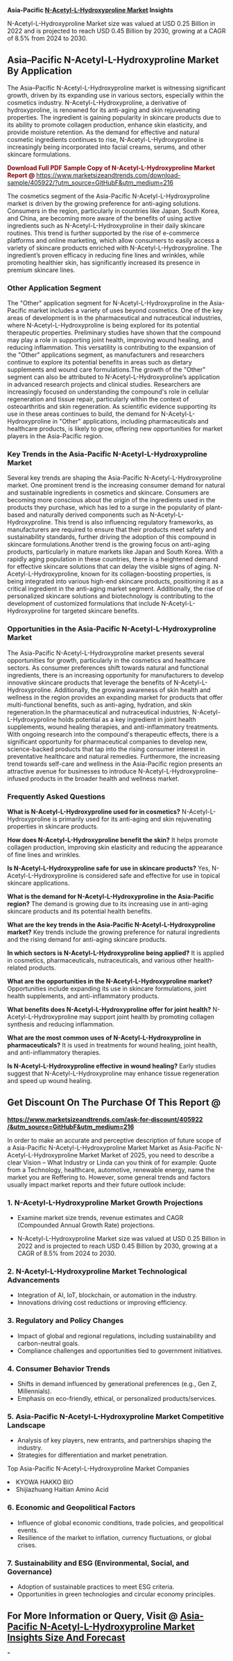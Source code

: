 <p><strong>Asia-Pacific&nbsp;<a href=""https://www.marketsizeandtrends.com/download-sample/405922/&amp;utm_source=GitHubF&amp;utm_medium=216"">N-Acetyl-L-Hydroxyproline Market</a> Insights</strong></p><p>N-Acetyl-L-Hydroxyproline Market size was valued at USD 0.25 Billion in 2022 and is projected to reach USD 0.45 Billion by 2030, growing at a CAGR of 8.5% from 2024 to 2030.</p><p><h2>Asia–Pacific N-Acetyl-L-Hydroxyproline Market By Application</h2><p>The Asia–Pacific N-Acetyl-L-Hydroxyproline market is witnessing significant growth, driven by its expanding use in various sectors, especially within the cosmetics industry. N-Acetyl-L-Hydroxyproline, a derivative of hydroxyproline, is renowned for its anti-aging and skin rejuvenating properties. The ingredient is gaining popularity in skincare products due to its ability to promote collagen production, enhance skin elasticity, and provide moisture retention. As the demand for effective and natural cosmetic ingredients continues to rise, N-Acetyl-L-Hydroxyproline is increasingly being incorporated into facial creams, serums, and other skincare formulations. <p><strong><span style="color: #800000;">Download Full PDF Sample Copy of N-Acetyl-L-Hydroxyproline Market Report @</span>&nbsp;</strong><a href="https://www.marketsizeandtrends.com/download-sample/405922/?utm_source=GitHubF&amp;utm_medium=216" target="_blank">https://www.marketsizeandtrends.com/download-sample/405922/?utm_source=GitHubF&amp;utm_medium=216</a></p>The cosmetics segment of the Asia-Pacific N-Acetyl-L-Hydroxyproline market is driven by the growing preference for anti-aging solutions. Consumers in the region, particularly in countries like Japan, South Korea, and China, are becoming more aware of the benefits of using active ingredients such as N-Acetyl-L-Hydroxyproline in their daily skincare routines. This trend is further supported by the rise of e-commerce platforms and online marketing, which allow consumers to easily access a variety of skincare products enriched with N-Acetyl-L-Hydroxyproline. The ingredient’s proven efficacy in reducing fine lines and wrinkles, while promoting healthier skin, has significantly increased its presence in premium skincare lines. <h3>Other Application Segment</h3><p>The "Other" application segment for N-Acetyl-L-Hydroxyproline in the Asia-Pacific market includes a variety of uses beyond cosmetics. One of the key areas of development is in the pharmaceutical and nutraceutical industries, where N-Acetyl-L-Hydroxyproline is being explored for its potential therapeutic properties. Preliminary studies have shown that the compound may play a role in supporting joint health, improving wound healing, and reducing inflammation. This versatility is contributing to the expansion of the "Other" applications segment, as manufacturers and researchers continue to explore its potential benefits in areas such as dietary supplements and wound care formulations.The growth of the "Other" segment can also be attributed to N-Acetyl-L-Hydroxyproline’s application in advanced research projects and clinical studies. Researchers are increasingly focused on understanding the compound's role in cellular regeneration and tissue repair, particularly within the context of osteoarthritis and skin regeneration. As scientific evidence supporting its use in these areas continues to build, the demand for N-Acetyl-L-Hydroxyproline in "Other" applications, including pharmaceuticals and healthcare products, is likely to grow, offering new opportunities for market players in the Asia-Pacific region.<h3>Key Trends in the Asia-Pacific N-Acetyl-L-Hydroxyproline Market</h3><p>Several key trends are shaping the Asia-Pacific N-Acetyl-L-Hydroxyproline market. One prominent trend is the increasing consumer demand for natural and sustainable ingredients in cosmetics and skincare. Consumers are becoming more conscious about the origin of the ingredients used in the products they purchase, which has led to a surge in the popularity of plant-based and naturally derived components such as N-Acetyl-L-Hydroxyproline. This trend is also influencing regulatory frameworks, as manufacturers are required to ensure that their products meet safety and sustainability standards, further driving the adoption of this compound in skincare formulations.Another trend is the growing focus on anti-aging products, particularly in mature markets like Japan and South Korea. With a rapidly aging population in these countries, there is a heightened demand for effective skincare solutions that can delay the visible signs of aging. N-Acetyl-L-Hydroxyproline, known for its collagen-boosting properties, is being integrated into various high-end skincare products, positioning it as a critical ingredient in the anti-aging market segment. Additionally, the rise of personalized skincare solutions and biotechnology is contributing to the development of customized formulations that include N-Acetyl-L-Hydroxyproline for targeted skincare benefits.<h3>Opportunities in the Asia-Pacific N-Acetyl-L-Hydroxyproline Market</h3><p>The Asia-Pacific N-Acetyl-L-Hydroxyproline market presents several opportunities for growth, particularly in the cosmetics and healthcare sectors. As consumer preferences shift towards natural and functional ingredients, there is an increasing opportunity for manufacturers to develop innovative skincare products that leverage the benefits of N-Acetyl-L-Hydroxyproline. Additionally, the growing awareness of skin health and wellness in the region provides an expanding market for products that offer multi-functional benefits, such as anti-aging, hydration, and skin regeneration.In the pharmaceutical and nutraceutical industries, N-Acetyl-L-Hydroxyproline holds potential as a key ingredient in joint health supplements, wound healing therapies, and anti-inflammatory treatments. With ongoing research into the compound's therapeutic effects, there is a significant opportunity for pharmaceutical companies to develop new, science-backed products that tap into the rising consumer interest in preventative healthcare and natural remedies. Furthermore, the increasing trend towards self-care and wellness in the Asia-Pacific region presents an attractive avenue for businesses to introduce N-Acetyl-L-Hydroxyproline-infused products in the broader health and wellness market.<h3>Frequently Asked Questions</h3><p><strong>What is N-Acetyl-L-Hydroxyproline used for in cosmetics?</strong> N-Acetyl-L-Hydroxyproline is primarily used for its anti-aging and skin rejuvenating properties in skincare products.</p><p><strong>How does N-Acetyl-L-Hydroxyproline benefit the skin?</strong> It helps promote collagen production, improving skin elasticity and reducing the appearance of fine lines and wrinkles.</p><p><strong>Is N-Acetyl-L-Hydroxyproline safe for use in skincare products?</strong> Yes, N-Acetyl-L-Hydroxyproline is considered safe and effective for use in topical skincare applications.</p><p><strong>What is the demand for N-Acetyl-L-Hydroxyproline in the Asia-Pacific region?</strong> The demand is growing due to its increasing use in anti-aging skincare products and its potential health benefits.</p><p><strong>What are the key trends in the Asia-Pacific N-Acetyl-L-Hydroxyproline market?</strong> Key trends include the growing preference for natural ingredients and the rising demand for anti-aging skincare products.</p><p><strong>In which sectors is N-Acetyl-L-Hydroxyproline being applied?</strong> It is applied in cosmetics, pharmaceuticals, nutraceuticals, and various other health-related products.</p><p><strong>What are the opportunities in the N-Acetyl-L-Hydroxyproline market?</strong> Opportunities include expanding its use in skincare formulations, joint health supplements, and anti-inflammatory products.</p><p><strong>What benefits does N-Acetyl-L-Hydroxyproline offer for joint health?</strong> N-Acetyl-L-Hydroxyproline may support joint health by promoting collagen synthesis and reducing inflammation.</p><p><strong>What are the most common uses of N-Acetyl-L-Hydroxyproline in pharmaceuticals?</strong> It is used in treatments for wound healing, joint health, and anti-inflammatory therapies.</p><p><strong>Is N-Acetyl-L-Hydroxyproline effective in wound healing?</strong> Early studies suggest that N-Acetyl-L-Hydroxyproline may enhance tissue regeneration and speed up wound healing.</p></p><h2><strong>Get Discount On The Purchase Of This Report @&nbsp;</strong></h2><p><strong><a href=""https://www.marketsizeandtrends.com/ask-for-discount/405922/&amp;utm_source=GitHubF&amp;utm_medium=216"" target=""_blank"">https://www.marketsizeandtrends.com/ask-for-discount/405922<br />/&amp;utm_source=GitHubF&amp;utm_medium=216</a></strong></p><p>In order to make an accurate and perceptive description of future scope of a Asia-Pacific&nbsp;N-Acetyl-L-Hydroxyproline Market Market as Asia-Pacific&nbsp;N-Acetyl-L-Hydroxyproline Market Market of 2025, you need to describe a clear Vision &ndash; What Industry or Linda can you think of for example: Quote from a Technology, healthcare, automotive, renewable energy, name the market you are Reffering to. However, some general trends and factors usually impact market reports and their future outlook include:</p><h3>1.&nbsp;<strong>N-Acetyl-L-Hydroxyproline Market Growth Projections</strong></h3><ul><li>Examine market size trends, revenue estimates and CAGR (Compounded Annual Growth Rate) projections.</li><li><p>N-Acetyl-L-Hydroxyproline Market size was valued at USD 0.25 Billion in 2022 and is projected to reach USD 0.45 Billion by 2030, growing at a CAGR of 8.5% from 2024 to 2030.</p></li></ul><h3>2.&nbsp;<strong>N-Acetyl-L-Hydroxyproline Market Technological Advancements</strong></h3><ul><li>Integration of AI, IoT, blockchain, or automation in the industry.</li><li>Innovations driving cost reductions or improving efficiency.</li></ul><h3>3.&nbsp;<strong>Regulatory and Policy Changes</strong></h3><ul><li>Impact of global and regional regulations, including sustainability and carbon-neutral goals.</li><li>Compliance challenges and opportunities tied to government initiatives.</li></ul><h3>4.&nbsp;<strong>Consumer Behavior Trends</strong></h3><ul><li>Shifts in demand influenced by generational preferences (e.g., Gen Z, Millennials).</li><li>Emphasis on eco-friendly, ethical, or personalized products/services.</li></ul><h3>5.&nbsp;<strong>Asia-Pacific N-Acetyl-L-Hydroxyproline Market Competitive Landscape</strong></h3><ul><li>Analysis of key players, new entrants, and partnerships shaping the industry.</li><li>Strategies for differentiation and market penetration.</li></ul><p data-pm-slice=""1 1 []"">Top Asia-Pacific N-Acetyl-L-Hydroxyproline Market Companies</p><div data-test-id=""""><p><li>KYOWA HAKKO BIO</li><li> Shijiazhuang Haitian Amino Acid</li></p></div><h3>6.&nbsp;<strong>Economic and Geopolitical Factors</strong></h3><ul><li>Influence of global economic conditions, trade policies, and geopolitical events.</li><li>Resilience of the market to inflation, currency fluctuations, or global crises.</li></ul><h3>7.&nbsp;<strong>Sustainability and ESG (Environmental, Social, and Governance)</strong></h3><ul><li>Adoption of sustainable practices to meet ESG criteria.</li><li>Opportunities in green technologies and circular economy principles.</li></ul><h2><strong>For More Information or Query, Visit @&nbsp;</strong><a href=""https://www.verifiedmarketreports.com/product/n-acetyl-l-hydroxyproline-market/"" target=""_blank"">Asia-Pacific N-Acetyl-L-Hydroxyproline Market Insights Size And Forecast</a></h2>"
